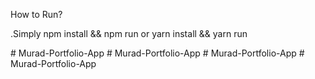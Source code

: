 How to Run?

.Simply npm install && npm run or yarn install && yarn run

#   M u r a d - P o r t f o l i o - A p p  
 #   M u r a d - P o r t f o l i o - A p p  
 #   M u r a d - P o r t f o l i o - A p p  
 #   M u r a d - P o r t f o l i o - A p p  
 